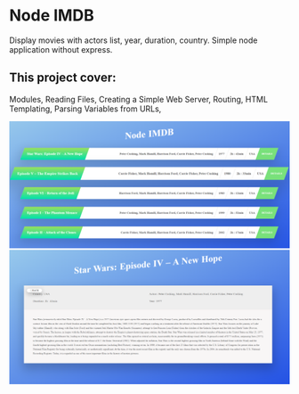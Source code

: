# Node IMDB

Display movies with actors list, year, duration, country. 
Simple node application without express.

## This project cover:
Modules, 
Reading Files, 
Creating a Simple Web Server, 
Routing,
HTML Templating,
Parsing Variables from URLs,


![Node IMDB](home.png?raw=true "Home")
![Node IMDB](movie-details.png?raw=true "Movie details")